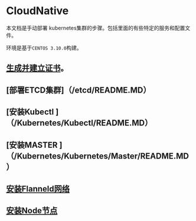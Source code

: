# CloudNative
本文档是手动部署 kubernetes集群的步骤。包括里面的有些特定的服务和配置文件。


环境是基于`CENTOS 3.10.0`构建。



## [生成并建立证书](/GenerateCA/README.MD)。
## [部署ETCD集群]（/etcd/README.MD）
## [安装Kubectl ]（/Kubernetes/Kubectl/README.MD）
## [安装MASTER ]（/Kubernetes/Kubernetes/Master/README.MD）
## [安装Flanneld网络](/Flanneld/README.MD)
## [安装Node节点](/Kubernetes/Kubernetes/Node/README.MD)

